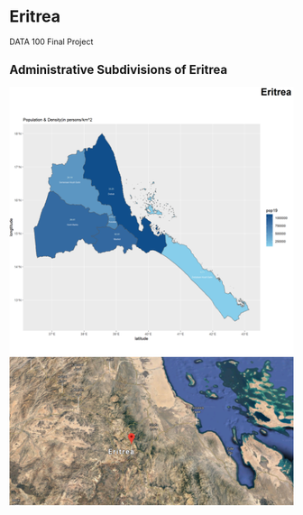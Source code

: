 # Eritrea
 DATA 100 Final Project
 
## Administrative Subdivisions of Eritrea
![](Eritrea_pop.png)
![](map.png)
